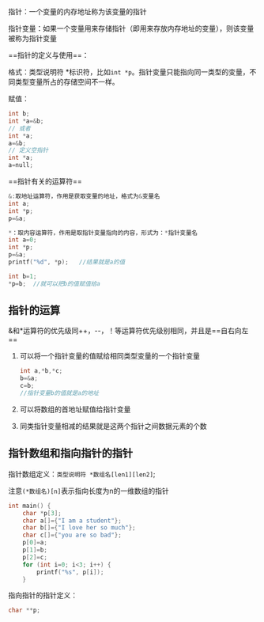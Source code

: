 指针：一个变量的内存地址称为该变量的指针

指针变量：如果一个变量用来存储指针（即用来存放内存地址的变量），则该变量被称为指针变量

==指针的定义与使用==：

格式：类型说明符  *标识符，比如`int *p`。指针变量只能指向同一类型的变量，不同类型变量所占的存储空间不一样。

赋值：

```c
int b;
int *a=&b;
// 或者
int *a;
a=&b;
// 定义空指针
int *a;
a=null;
```

==指针有关的运算符==

```c
&:取地址运算符，作用是获取变量的地址，格式为&变量名
int a;
int *p;
p=&a;

*：取内容运算符，作用是取指针变量指向的内容，形式为：*指针变量名
int a=0;
int *p;
p=&a;
printf("%d", *p);   //结果就是a的值

int b=1;
*p=b;  //就可以把b的值赋值给a
```

## 指针的运算

&和*运算符的优先级同++，--，！等运算符优先级别相同，并且是==自右向左==

1. 可以将一个指针变量的值赋给相同类型变量的一个指针变量
   
   ```c
   int a,*b,*c;
   b=&a;
   c=b;
   //指针变量b的值就是a的地址
   ```

2. 可以将数组的首地址赋值给指针变量

3. 同类指针变量相减的结果就是这两个指针之间数据元素的个数

## 指针数组和指向指针的指针

指针数组定义：`类型说明符 *数组名[len1][len2]`;

注意`(*数组名)[n]`表示指向长度为n的一维数组的指针

```c
int main() {
    char *p[3];
    char a[]={"I am a student"};
    char b[]={"I love her so much"};
    char c[]={"you are so bad"};
    p[0]=a;
    p[1]=b;
    p[2]=c;
    for (int i=0; i<3; i++) {
        printf("%s", p[i]);
    }
```

指向指针的指针定义：

```c
char **p;
```
